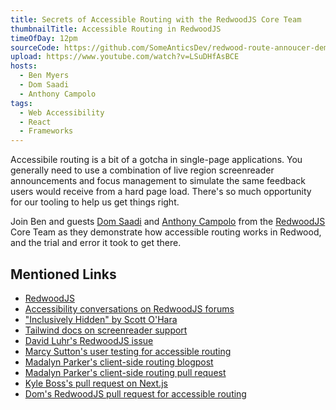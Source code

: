 ```yaml
---
title: Secrets of Accessible Routing with the RedwoodJS Core Team
thumbnailTitle: Accessible Routing in RedwoodJS
timeOfDay: 12pm
sourceCode: https://github.com/SomeAnticsDev/redwood-route-annoucer-demo
upload: https://www.youtube.com/watch?v=LSuDHfAsBCE
hosts:
  - Ben Myers
  - Dom Saadi
  - Anthony Campolo
tags:
  - Web Accessibility
  - React
  - Frameworks
---
```


Accessibile routing is a bit of a gotcha in single-page applications. You generally need to use a combination of live region screenreader announcements and focus management to simulate the same feedback users would receive from a hard page load. There's so much opportunity for our tooling to help us get things right.

Join Ben and guests [Dom Saadi](https://twitter.com/desaadi307) and [Anthony Campolo](https://twitter.com/ajcwebdev) from the [RedwoodJS](https://redwoodjs.com) Core Team as they demonstrate how accessible routing works in Redwood, and the trial and error it took to get there.

## Mentioned Links

- [RedwoodJS](https://redwoodjs.com)
- [Accessibility conversations on RedwoodJS forums](https://community.redwoodjs.com/t/making-redwoodjs-accessible/1680)
- ["Inclusively Hidden" by Scott O'Hara](https://www.scottohara.me/blog/2017/04/14/inclusively-hidden.html)
- [Tailwind docs on screenreader support](https://tailwindcss.com/docs/screen-readers)
- [David Luhr's RedwoodJS issue](https://github.com/redwoodjs/redwood/issues/540)
- [Marcy Sutton's user testing for accessible routing](https://www.gatsbyjs.com/blog/2019-07-11-user-testing-accessible-client-routing/)
- [Madalyn Parker's client-side routing blogpost](https://www.gatsbyjs.com/blog/2020-02-10-accessible-client-side-routing-improvements/)
- [Madalyn Parker's client-side routing pull request](https://github.com/gatsbyjs/gatsby/pull/26376)
- [Kyle Boss's pull request on Next.js](https://github.com/vercel/next.js/pull/20428)
- [Dom's RedwoodJS pull request for accessible routing](https://github.com/redwoodjs/redwood/pull/1849)